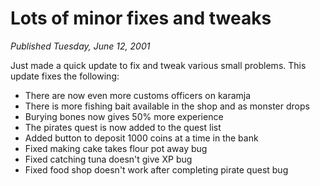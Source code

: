 # Lots of minor fixes and tweaks
*Published Tuesday, June 12, 2001*

Just made a quick update to fix and tweak various small problems. This update fixes the following:

*   There are now even more customs officers on karamja
*   There is more fishing bait available in the shop and as monster drops
*   Burying bones now gives 50% more experience
*   The pirates quest is now added to the quest list
*   Added button to deposit 1000 coins at a time in the bank
*   Fixed making cake takes flour pot away bug
*   Fixed catching tuna doesn't give XP bug
*   Fixed food shop doesn't work after completing pirate quest bug
